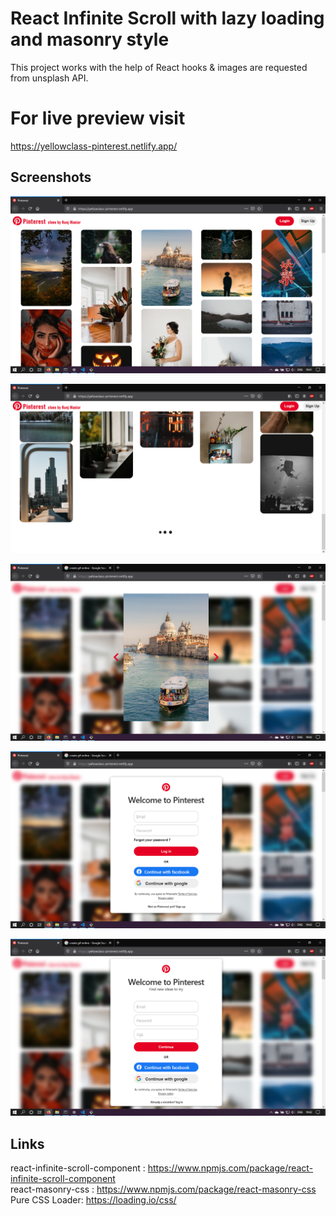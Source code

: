# React Infinite Scroll with lazy loading and masonry style
This project works with the help of React hooks & images are requested from unsplash API.

# For live preview visit
https://yellowclass-pinterest.netlify.app/

## Screenshots
![Pinterest Home](./HomeScreen.png)<br />

![React Infinite Scroll](./InfiniteScroll.png) <br />

![Modal](./Modal.png)<br />

![Sign In](./SignIn.png)<br />

![Sign Up](./SignUp.png)<br />

## Links
react-infinite-scroll-component :  https://www.npmjs.com/package/react-infinite-scroll-component <br/>
react-masonry-css :  https://www.npmjs.com/package/react-masonry-css <br>
Pure CSS Loader: https://loading.io/css/ <br/>